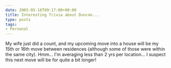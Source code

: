```yaml
---
date: 2003-05-16T09:17:00+00:00
title: Interesting Trivia about Duncan...
type: posts
tags:
- Personal
---
```

My wife just did a count, and my upcoming move into a house will be my 15th or 16th move between residences (although some of those were within the same city). Hmm... I'm averaging less than 2 yrs per location... I suspect this next move will be for quite a bit longer!
